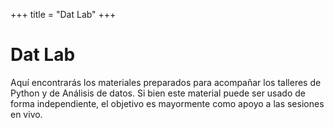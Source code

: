 +++
title = "Dat Lab"
+++

# Dat Lab

Aquí encontrarás los materiales preparados para acompañar los talleres de Python 
y de Análisis de datos. Si bien este material puede ser usado de forma 
independiente, el objetivo es mayormente como apoyo a las sesiones en vivo.

